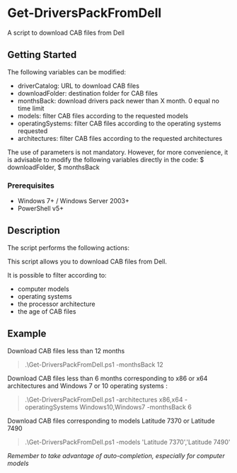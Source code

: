 # Get-DriversPackFromDell

A script to download CAB files from Dell

## Getting Started

The following variables can be modified:
* driverCatalog: URL to download CAB files
* downloadFolder: destination folder for CAB files
* monthsBack: download drivers pack newer than X month. 0 equal no time limit
* models: filter CAB files according to the requested models
* operatingSystems: filter CAB files according to the operating systems requested
* architectures: filter CAB files according to the requested architectures

The use of parameters is not mandatory. 
However, for more convenience, it is advisable to modify the following variables directly in the code: $ downloadFolder, $ monthsBack

### Prerequisites

* Windows 7+ / Windows Server 2003+
* PowerShell v5+

## Description

The script performs the following actions:

This script allows you to download CAB files from Dell.

It is possible to filter according to:
* computer models
* operating systems
* the processor architecture
* the age of CAB files

## Example

Download CAB files less than 12 months
> .\Get-DriversPackFromDell.ps1 -monthsBack 12

Download CAB files less than 6 months corresponding to x86 or x64 architectures and Windows 7 or 10 operating systems :
> .\Get-DriversPackFromDell.ps1 -architectures x86,x64 -operatingSystems Windows10,Windows7 -monthsBack 6

Download CAB files corresponding to models Latitude 7370 or Latitude 7490
> .\Get-DriversPackFromDell.ps1 -models 'Latitude 7370','Latitude 7490'

*Remember to take advantage of auto-completion, especially for computer models*